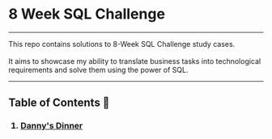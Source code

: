 # 8 Week SQL Challenge
<hr> 
This repo contains solutions to 8-Week SQL Challenge study cases.
<br><br>
It aims to showcase my ability to translate business tasks into technological requirements and solve them using the power of SQL.
<hr>

## Table of Contents 📖
<ol>
  <h3><li><a href="https://github.com/Marcin-The-Pythonist/8-Week-SQL-Challenge/tree/main/Challenge%20%231%20-%20Danny's%20Dinner">Danny's Dinner</a></li></h3>
</ol>
